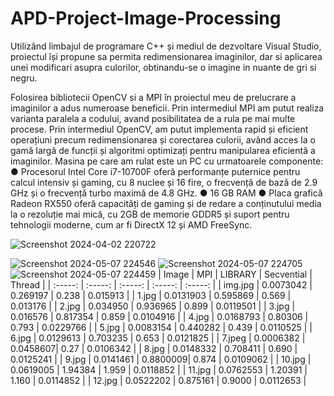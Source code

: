 # APD-Project-Image-Processing

Utilizând limbajul de programare C++ și mediul de dezvoltare Visual Studio,
proiectul își propune sa permita redimensionarea imaginilor, dar si aplicarea unei
modificari asupra culorilor, obtinandu-se o imagine in nuante de gri si negru.

Folosirea bibliotecii OpenCV si a MPI în proiectul meu de prelucrare a imaginilor a adus
numeroase beneficii. Prin intermediul MPI am putut realiza varianta paralela a codului, avand posibilitatea de a rula pe mai multe procese. Prin intermediul OpenCV, am putut implementa rapid și eficient
operațiuni precum redimensionarea și corectarea culorii, având acces la o gamă largă
de funcții și algoritmi optimizați pentru manipularea eficientă a imaginilor.
Masina pe care am rulat este un PC cu urmatoarele componente:
● Procesorul Intel Core i7-10700F oferă performanțe puternice pentru calcul
intensiv și gaming, cu 8 nuclee și 16 fire, o frecvență de bază de 2.9 GHz și
o frecvență turbo maximă de 4.8 GHz.
● 16 GB RAM
● Placa grafică Radeon RX550 oferă capacități de gaming și de redare a
conținutului media la o rezoluție mai mică, cu 2GB de memorie GDDR5 și
suport pentru tehnologii moderne, cum ar fi DirectX 12 și AMD FreeSync.

![Screenshot 2024-04-02 220722](https://github.com/BiancaVVV/APD-Project-Image-Processing/assets/63341026/b46c0262-3490-4f3e-ae4f-5f05375ed0b0)


![Screenshot 2024-05-07 224546](https://github.com/BiancaVVV/APD-Project-Image-Processing/assets/63341026/dc07481e-f55f-4fb3-a701-146cf8a8a13b)
![Screenshot 2024-05-07 224705](https://github.com/BiancaVVV/APD-Project-Image-Processing/assets/63341026/3d214583-f202-4061-a230-31ce60837ab3)
![Screenshot 2024-05-07 224459](https://github.com/BiancaVVV/APD-Project-Image-Processing/assets/63341026/3c866de7-fd89-4480-866b-7a11bb4a2853)
| 	Image	  | 	MPI	      | 	LIBRARY	 |	Secvential	 | 	Thread     | 
| 	:-----:	| 	:-----:	  | 	:-----:	 | :-----:	     | 	:-----:	   | 
| 	img.jpg	| 	0.0073042	| 	0.269197 |   0.238	     | 	0.015913	 | 
| 	1.jpg 	| 	0.0131903	| 	0.595869 |   0.569	     | 	0.013176	 | 
| 	2.jpg 	| 	0.034950	| 	0.936965 |   0.899	     | 	0.0119501	 | 
| 	3.jpg 	| 	0.016576	| 	0.817354 |   0.859	     | 	0.0104916	 | 
| 	4.jpg 	| 	0.0168793	| 	0.80306	 |   0.793	     | 	0.0229766	 | 
| 	5.jpg	  | 	0.0083154	| 	0.440282 |	 0.439	     | 	0.0110525	 | 
| 	6.jpg   | 	0.0129613 | 	0.703235 |   0.653	     | 	0.0121825	 | 
| 	7.jpeg 	| 	0.0006382	| 	0.0458607|   0.27	       | 	0.0106342	 | 
| 	8.jpg 	| 	0.0148332	| 	0.708411 |   0.690	     | 	0.0125241	 | 
| 	9.jpg 	| 	0.0141461	| 	0.8800009|   0.874	     | 	0.0109062	 | 
| 	10.jpg	| 	0.0619005	| 	1.94384	 |   1.959	     | 	0.0118852	 | 
| 	11.jpg	| 	0.0762553	| 	1.20391	 |   1.160	     | 	0.0114852	 | 
| 	12.jpg	| 	0.0522202	| 	0.875161 |   0.9000	     | 	0.0112653	 | 
